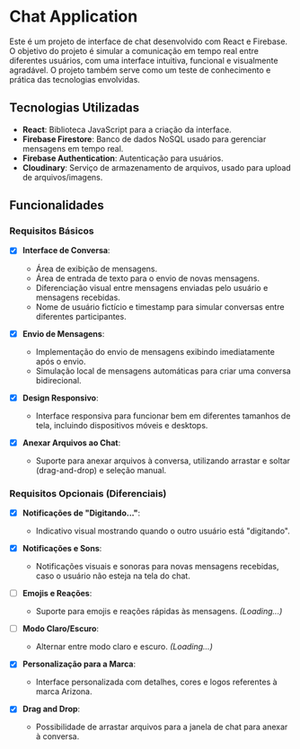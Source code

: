 # Chat Application

Este é um projeto de interface de chat desenvolvido com React e Firebase. O objetivo do projeto é simular a comunicação em tempo real entre diferentes usuários, com uma interface intuitiva, funcional e visualmente agradável. O projeto também serve como um teste de conhecimento e prática das tecnologias envolvidas.

## Tecnologias Utilizadas

- **React**: Biblioteca JavaScript para a criação da interface.
- **Firebase Firestore**: Banco de dados NoSQL usado para gerenciar mensagens em tempo real.
- **Firebase Authentication**: Autenticação para usuários.
- **Cloudinary**: Serviço de armazenamento de arquivos, usado para upload de arquivos/imagens.

## Funcionalidades

### Requisitos Básicos
- [x] **Interface de Conversa**:
  - Área de exibição de mensagens.
  - Área de entrada de texto para o envio de novas mensagens.
  - Diferenciação visual entre mensagens enviadas pelo usuário e mensagens recebidas.
  - Nome de usuário fictício e timestamp para simular conversas entre diferentes participantes.

- [x] **Envio de Mensagens**:
  - Implementação do envio de mensagens exibindo imediatamente após o envio.
  - Simulação local de mensagens automáticas para criar uma conversa bidirecional.

- [x] **Design Responsivo**:
  - Interface responsiva para funcionar bem em diferentes tamanhos de tela, incluindo dispositivos móveis e desktops.

- [x] **Anexar Arquivos ao Chat**:
  - Suporte para anexar arquivos à conversa, utilizando arrastar e soltar (drag-and-drop) e seleção manual.

### Requisitos Opcionais (Diferenciais)
- [x] **Notificações de "Digitando..."**:
  - Indicativo visual mostrando quando o outro usuário está "digitando".

- [x] **Notificações e Sons**:
  - Notificações visuais e sonoras para novas mensagens recebidas, caso o usuário não esteja na tela do chat.

- [ ] **Emojis e Reações**:
  - Suporte para emojis e reações rápidas às mensagens. *(Loading...)*

- [ ] **Modo Claro/Escuro**:
  - Alternar entre modo claro e escuro. *(Loading...)*

- [x] **Personalização para a Marca**:
  - Interface personalizada com detalhes, cores e logos referentes à marca Arizona.

- [x] **Drag and Drop**:
  - Possibilidade de arrastar arquivos para a janela de chat para anexar à conversa.

